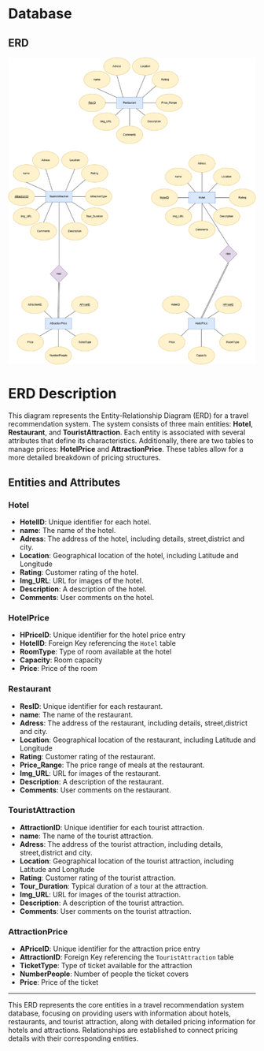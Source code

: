 # Database

## ERD

![GPTCache Struct](../docs/Travel_Rec.png)

# ERD Description

This diagram represents the Entity-Relationship Diagram (ERD) for a travel recommendation system. The system consists of three main entities: **Hotel**, **Restaurant**, and **TouristAttraction**. Each entity is associated with several attributes that define its characteristics. 
Additionally, there are two tables to manage prices: **HotelPrice** and **AttractionPrice**. These tables allow for a more detailed breakdown of pricing structures.

## Entities and Attributes

### Hotel
- **HotelID**: Unique identifier for each hotel.
- **name**: The name of the hotel.
- **Adress**: The address of the hotel, including details, street,district and city.
- **Location**: Geographical location of the hotel, including Latitude and Longitude
- **Rating**: Customer rating of the hotel.
- **Img_URL**: URL for images of the hotel.
- **Description**: A description of the hotel.
- **Comments**: User comments on the hotel.

### HotelPrice
- **HPriceID**: Unique identifier for the hotel price entry
- **HotelID**: Foreign Key referencing the `Hotel` table
- **RoomType**: Type of room available at the hotel
- **Capacity**: Room capacity
- **Price**: Price of the room

### Restaurant
- **ResID**: Unique identifier for each restaurant.
- **name**: The name of the restaurant.
- **Adress**: The address of the restaurant, including details, street,district and city.
- **Location**: Geographical location of the restaurant, including Latitude and Longitude
- **Rating**: Customer rating of the restaurant.
- **Price_Range**: The price range of meals at the restaurant.
- **Img_URL**: URL for images of the restaurant.
- **Description**: A description of the restaurant.
- **Comments**: User comments on the restaurant.

### TouristAttraction
- **AttractionID**: Unique identifier for each tourist attraction.
- **name**: The name of the tourist attraction.
- **Adress**: The address of the tourist attraction, including details, street,district and city.
- **Location**: Geographical location of the tourist attraction, including Latitude and Longitude
- **Rating**: Customer rating of the tourist attraction.
- **Tour_Duration**: Typical duration of a tour at the attraction.
- **Img_URL**: URL for images of the tourist attraction.
- **Description**: A description of the tourist attraction.
- **Comments**: User comments on the tourist attraction.

### AttractionPrice
- **APriceID**: Unique identifier for the attraction price entry
- **AttractionID**: Foreign Key referencing the `TouristAttraction` table
- **TicketType**: Type of ticket available for the attraction
- **NumberPeople**: Number of people the ticket covers
- **Price**: Price of the ticket

---

This ERD represents the core entities in a travel recommendation system database, focusing on providing users with information about hotels, restaurants, and tourist attraction, along with detailed pricing information for hotels and attractions. Relationships are established to connect pricing details with their corresponding entities.

